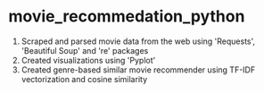 # movie_recommedation_python

1) Scraped and parsed movie data from the web using 'Requests', 'Beautiful Soup' and 're' packages
2) Created visualizations using 'Pyplot'
3) Created genre-based similar movie recommender using TF-IDF vectorization and cosine similarity
